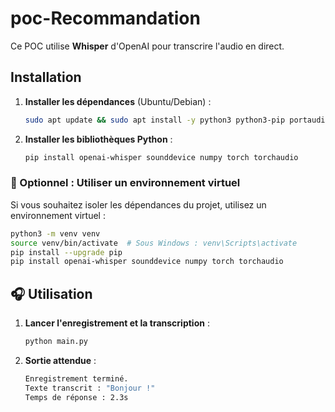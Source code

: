 # poc-Recommandation

Ce POC utilise **Whisper** d'OpenAI pour transcrire l'audio en direct.

## Installation

1. **Installer les dépendances** (Ubuntu/Debian) :
   ```bash
   sudo apt update && sudo apt install -y python3 python3-pip portaudio19-dev ffmpeg
   ```
2. **Installer les bibliothèques Python** :
   ```bash
   pip install openai-whisper sounddevice numpy torch torchaudio
   ```

### 🔹 Optionnel : Utiliser un environnement virtuel
Si vous souhaitez isoler les dépendances du projet, utilisez un environnement virtuel :
```bash
python3 -m venv venv
source venv/bin/activate  # Sous Windows : venv\Scripts\activate
pip install --upgrade pip
pip install openai-whisper sounddevice numpy torch torchaudio
```

## 🎧 Utilisation

1. **Lancer l'enregistrement et la transcription** :
   ```bash
   python main.py
   ```
2. **Sortie attendue** :
   ```bash
   Enregistrement terminé.
   Texte transcrit : "Bonjour !"
   Temps de réponse : 2.3s
   ```
